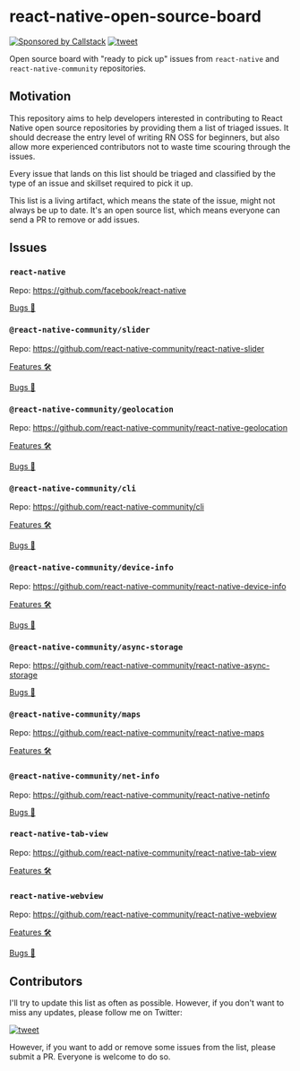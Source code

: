 # react-native-open-source-board

[![Sponsored by Callstack][callstack-badge]][callstack]
[![tweet][tweet-badge]][tweet]

Open source board with "ready to pick up" issues from `react-native` and `react-native-community` repositories.

## Motivation

This repository aims to help developers interested in contributing to React Native open source repositories by providing them a list of triaged issues. It should decrease the entry level of writing RN OSS for beginners, but also allow more experienced contributors not to waste time scouring through the issues.

Every issue that lands on this list should be triaged and classified by the type of an issue and skillset required to pick it up.

This list is a living artifact, which means the state of the issue, might not always be up to date. It's an open source list, which means everyone can send a PR to remove or add issues.

## Issues

### `react-native`

Repo: https://github.com/facebook/react-native

[Bugs 🐛](https://github.com/callstack/react-native-open-source-board/issues?q=is%3Aissue+is%3Aopen+%5Breact-native-core%5D+label%3A%22Bug+%F0%9F%90%9B%22)

### `@react-native-community/slider`

Repo: https://github.com/react-native-community/react-native-slider

[Features 🛠](https://github.com/callstack/react-native-open-source-board/issues?q=is%3Aissue+is%3Aopen+%5Breact-native-slider%5D+label%3A%22Feature+%F0%9F%9B%A0%22)

[Bugs 🐛](https://github.com/callstack/react-native-open-source-board/issues?q=is%3Aissue+is%3Aopen+%5Breact-native-slider%5D+label%3A%22Bug+%F0%9F%90%9B%22)

### `@react-native-community/geolocation`

Repo: https://github.com/react-native-community/react-native-geolocation

[Features 🛠](https://github.com/callstack/react-native-open-source-board/issues?q=is%3Aissue+is%3Aopen+%5Breact-native-geolocation%5D+label%3A%22Feature+%F0%9F%9B%A0%22)

[Bugs 🐛](https://github.com/callstack/react-native-open-source-board/issues?utf8=%E2%9C%93&q=is%3Aissue+is%3Aopen+%5Breact-native-geolocation%5D+label%3A%22Bug+%F0%9F%90%9B%22+)

### `@react-native-community/cli`

Repo: https://github.com/react-native-community/cli

[Features 🛠](https://github.com/callstack/react-native-open-source-board/issues?utf8=%E2%9C%93&q=is%3Aissue+is%3Aopen+%5Breact-native-cli%5D+label%3A%22Feature+%F0%9F%9B%A0%22+)

[Bugs 🐛](https://github.com/callstack/react-native-open-source-board/issues?q=is%3Aissue+is%3Aopen+%5Breact-native-cli%5D+label%3A%22Bug+%F0%9F%90%9B%22)

### `@react-native-community/device-info`

Repo: https://github.com/react-native-community/react-native-device-info

[Features 🛠](https://github.com/callstack/react-native-open-source-board/issues?q=is%3Aissue+is%3Aopen+%5Breact-native-device-info%5D+label%3A%22Feature+%F0%9F%9B%A0%22)

[Bugs 🐛](https://github.com/callstack/react-native-open-source-board/issues?utf8=%E2%9C%93&q=is%3Aissue+is%3Aopen+%5Breact-native-device-info%5D+label%3A%22Bug+%F0%9F%90%9B%22+)

### `@react-native-community/async-storage`

Repo: https://github.com/react-native-community/react-native-async-storage

[Bugs 🐛](https://github.com/callstack/react-native-open-source-board/issues?q=is%3Aissue+is%3Aopen+%5Breact-native-async-storage%5D+label%3A%22Bug+%F0%9F%90%9B%22)

### `@react-native-community/maps`

Repo: https://github.com/react-native-community/react-native-maps

[Features 🛠](https://github.com/callstack/react-native-open-source-board/issues?q=is%3Aissue+is%3Aopen+%5Breact-native-maps%5D+label%3A%22Feature+%F0%9F%9B%A0%22)

### `@react-native-community/net-info`

Repo: https://github.com/react-native-community/react-native-netinfo

[Bugs 🐛](https://github.com/callstack/react-native-open-source-board/issues?q=is%3Aissue+is%3Aopen+%5Breact-native-net-info%5D+label%3A%22Bug+%F0%9F%90%9B%22)

### `react-native-tab-view`

Repo: https://github.com/react-native-community/react-native-tab-view

[Features 🛠](https://github.com/callstack/react-native-open-source-board/issues?q=is%3Aissue+is%3Aopen+%5Breact-native-tab-view%5D+label%3A%22Feature+%F0%9F%9B%A0%22)

### `react-native-webview`

Repo: https://github.com/react-native-community/react-native-webview

[Features 🛠](https://github.com/callstack/react-native-open-source-board/issues?q=is%3Aissue+is%3Aopen+%5Breact-native-webview%5D+label%3A%22Feature+%F0%9F%9B%A0%22)

[Bugs 🐛](https://github.com/callstack/react-native-open-source-board/issues?q=is%3Aissue+is%3Aopen+%5Breact-native-webview%5D+label%3A%22Bug+%F0%9F%90%9B%22)

## Contributors

I'll try to update this list as often as possible. However, if you don't want to miss any updates, please follow me on Twitter:

[![tweet][michalchudziak-tweet]][michalchudziak]

However, if you want to add or remove some issues from the list, please submit a PR. Everyone is welcome to do so.


<!-- badges -->
[tweet-badge]: https://img.shields.io/badge/tweet-%23ossboard-blue.svg?style=flat-square&colorB=1DA1F2&logo=data:image/png;base64,iVBORw0KGgoAAAANSUhEUgAAABgAAAAUCAYAAACXtf2DAAAAAXNSR0IArs4c6QAAAaRJREFUOBGtlM8rBGEYx3cWtRHJRaKcuMtBSitxkCQ3LtzkP9iUUu5ODspRHLhRLtq0FxeicEBC2cOivcge%2FMgan3fNM8bbzL4zm6c%2BPT%2Fe7%2FO8887svrFYBWbbtgWzsAt3sAcpqJFxxF1QV8oJFqFPFst5dLWQAT87oTgPB7DtziFRT1EA4yZolsFkhwjGYFRO8Op0KD8HVe7unoB6PRTBZG8IctAmG1xrHcfkQ2B55sfI%2ByGMXSBqV71xZ8CWdxBxN6ThFuECDEAL%2Bc9HIzDYumVZ966GZnX0SzCZvEqTbkaGywkyFE6hKAsBPhFQ18uPUqh2ggJ%2BUor%2F4M%2F%2FzOC8g6YzR1i%2F8g4vvSI%2ByD7FFNjexQrjHd8%2BnjABI3AU4Wl16TuF1qANGll81jsi5qu%2Bw6XIsCn4ijhU5FmCJpkV6BGNw410hfSf6JKBQ%2FUFxHGYBnWnmOwDwYQ%2BwzdHqO75HtiAMJfaC7ph32FSRJCENUhDHsLaJkL%2FX4wMF4%2BwA5bgAcrZE4sr0Cu9Jq9fxyrvBHWbNkMD5CEHWTjjT2m6r5D92jfmbbKJEWuMMAAAAABJRU5ErkJggg%3D%3D
[tweet]: https://twitter.com/intent/tweet?text=Check%20out%20linaria!%20https://github.com/callstack/linaria%20%F0%9F%91%8D

[callstack-badge]: https://callstack.com/images/callstack-badge.svg
[callstack]: https://callstack.com/open-source/?utm_source=github.com&utm_medium=referral&utm_campaign=linaria&utm_term=readme

[michalchudziak-tweet]: https://img.shields.io/twitter/follow/michalchudziak.svg?color=%231DA1F2&label=%40michalchudziak%20on%20Twitter&logo=data%3Aimage%2Fpng%3Bbase64%2CiVBORw0KGgoAAAANSUhEUgAAABgAAAAUCAYAAACXtf2DAAAAAXNSR0IArs4c6QAAAaRJREFUOBGtlM8rBGEYx3cWtRHJRaKcuMtBSitxkCQ3LtzkP9iUUu5ODspRHLhRLtq0FxeicEBC2cOivcge%252FMgan3fNM8bbzL4zm6c%252BPT%252Fe7%252FO8887svrFYBWbbtgWzsAt3sAcpqJFxxF1QV8oJFqFPFst5dLWQAT87oTgPB7DtziFRT1EA4yZolsFkhwjGYFRO8Op0KD8HVe7unoB6PRTBZG8IctAmG1xrHcfkQ2B55sfI%252ByGMXSBqV71xZ8CWdxBxN6ThFuECDEAL%252Bc9HIzDYumVZ966GZnX0SzCZvEqTbkaGywkyFE6hKAsBPhFQ18uPUqh2ggJ%252BUor%252F4M%252F%252FzOC8g6YzR1i%252F8g4vvSI%252ByD7FFNjexQrjHd8%252BnjABI3AU4Wl16TuF1qANGll81jsi5qu%252Bw6XIsCn4ijhU5FmCJpkV6BGNw410hfSf6JKBQ%252FUFxHGYBnWnmOwDwYQ%252BwzdHqO75HtiAMJfaC7ph32FSRJCENUhDHsLaJkL%252FX4wMF4%252BwA5bgAcrZE4sr0Cu9Jq9fxyrvBHWbNkMD5CEHWTjjT2m6r5D92jfmbbKJEWuMMAAAAABJRU5ErkJggg%253D%253D&style=flat-square
[michalchudziak]: https://twitter.com/michalchudziak?ref_src=twsrc%5Etfw
